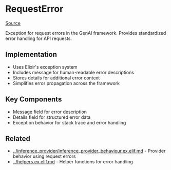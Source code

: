 # RequestError
[Source](/github/ai/genai_all/genai_core/lib/vnext_genai/error/request_error.ex)

Exception for request errors in the GenAI framework. Provides standardized error handling for API requests.

## Implementation
- Uses Elixir's exception system
- Includes message for human-readable error descriptions
- Stores details for additional error context
- Simplifies error propagation across the framework

## Key Components
- Message field for error description
- Details field for structured error data
- Exception behavior for stack trace and error handling

## Related
- [../inference_provider/inference_provider_behaviour.ex.elif.md](../inference_provider/inference_provider_behaviour.ex.elif.md) - Provider behavior using request errors
- [../helpers.ex.elif.md](../helpers.ex.elif.md) - Helper functions for error handling